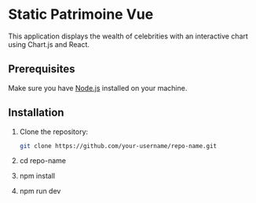 # Static Patrimoine Vue


This application displays the wealth of celebrities with an interactive chart using Chart.js and React.

## Prerequisites

Make sure you have [Node.js](https://nodejs.org/) installed on your machine.

## Installation

1. Clone the repository:

   ```bash
   git clone https://github.com/your-username/repo-name.git


2. cd repo-name

3. npm install

4. npm run dev   
